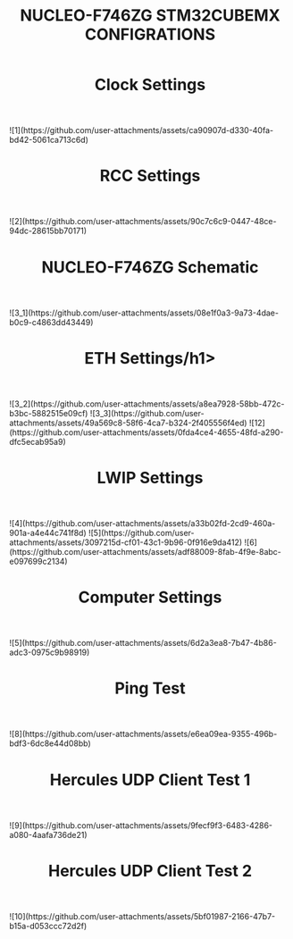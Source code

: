 <header>
  <h1>NUCLEO-F746ZG STM32CUBEMX CONFIGRATIONS</h1>
</header>

<header>
  <h1>Clock Settings</h1>
</header>
![1](https://github.com/user-attachments/assets/ca90907d-d330-40fa-bd42-5061ca713c6d)

<header>
  <h1>RCC Settings</h1>
</header>
![2](https://github.com/user-attachments/assets/90c7c6c9-0447-48ce-94dc-28615bb70171)

<header>
  <h1>NUCLEO-F746ZG Schematic</h1>
</header>
![3_1](https://github.com/user-attachments/assets/08e1f0a3-9a73-4dae-b0c9-c4863dd43449)


<header>
  <h1>ETH Settings/h1>
</header>
![3_2](https://github.com/user-attachments/assets/a8ea7928-58bb-472c-b3bc-5882515e09cf)
![3_3](https://github.com/user-attachments/assets/49a569c8-58f6-4ca7-b324-2f405556f4ed)
![12](https://github.com/user-attachments/assets/0fda4ce4-4655-48fd-a290-dfc5ecab95a9)

<header>
  <h1>LWIP Settings</h1>
</header>
![4](https://github.com/user-attachments/assets/a33b02fd-2cd9-460a-901a-a4e44c741f8d)
![5](https://github.com/user-attachments/assets/3097215d-cf01-43c1-9b96-0f916e9da412)
![6](https://github.com/user-attachments/assets/adf88009-8fab-4f9e-8abc-e097699c2134)

<header>
  <h1>Computer Settings</h1>
</header>
![5](https://github.com/user-attachments/assets/6d2a3ea8-7b47-4b86-adc3-0975c9b98919)

<header>
  <h1>Ping Test</h1>
</header>
![8](https://github.com/user-attachments/assets/e6ea09ea-9355-496b-bdf3-6dc8e44d08bb)

<header>
  <h1>Hercules UDP Client Test 1</h1>
</header>
![9](https://github.com/user-attachments/assets/9fecf9f3-6483-4286-a080-4aafa736de21)

<header>
  <h1>Hercules UDP Client Test 2</h1>
</header>
![10](https://github.com/user-attachments/assets/5bf01987-2166-47b7-b15a-d053ccc72d2f)

